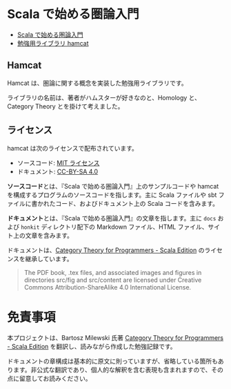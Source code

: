 # Scala で始める圏論入門

- [Scala で始める圏論入門](https://criceta.com/category-theory-with-scala/)
- [勉強用ライブラリ hamcat](https://github.com/hamcat)

## Hamcat

Hamcat は、圏論に関する概念を実装した勉強用ライブラリです。

ライブラリの名前は、著者がハムスターが好きなのと、Homology と、Category Theory とを掛けて考えました。

## ライセンス

hamcat は次のライセンスで配布されています。

- ソースコード: [MIT ライセンス](./LICENSE-MIT)
- ドキュメント: [CC-BY-SA 4.0](./LICENSE-CC-BY-SA)

**ソースコード**とは、『Scala で始める圏論入門』上のサンプルコードや hamcat を構成するプログラムのソースコードを指します。主に Scala ファイルや sbt ファイルに書かれたコード、およびドキュメント上の Scala コードを含みます。

**ドキュメント**とは、『Scala で始める圏論入門』の文章を指します。主に `docs` および `honkit` ディレクトリ配下の Markdown ファイル、HTML ファイル、サイト上の文章を含みます。

ドキュメントは、[Category Theory for Programmers - Scala Edition](https://github.com/hmemcpy/milewski-ctfp-pdf) のライセンスを継承しています。

> The PDF book, .tex files, and associated images and figures in directories src/fig and src/content are licensed under Creative Commons Attribution-ShareAlike 4.0 International License.

# 免責事項

本プロジェクトは、Bartosz Milewski 氏著 [Category Theory for Programmers - Scala Edition](https://github.com/hmemcpy/milewski-ctfp-pdf) を翻訳し、読みながら作成した勉強記録です。

ドキュメントの章構成は基本的に原文に則っていますが、省略している箇所もあります。非公式な翻訳であり、個人的な解釈を含む表現も含まれますので、その点に留意してお読みください。